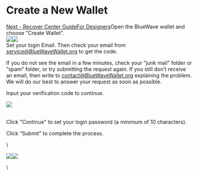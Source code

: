 # Create a New Wallet

[Next - Recover Center GuideFor Designers](https://app.gitbook.com/o/lXEOkow8LrPEj07ivybO/s/gXuI2iMBk8UuefNBr22U/\~/changes/6/recover-center-guide/for-designers)Open the BlueWave wallet and choose "Create Wallet".\
![](https://lh5.googleusercontent.com/gtfc3cbonAv97wcxsJa7dCSjTukNXVdYdYd92eYxuE1o59lFsJbxu-1Cj\_Kkbyo4mEhnjfgRKk0vSjOKBJ\_IfCFB\_D1QGe5Wo5ytSI-3oM1HzT-rn8RUGTnicfEBoUw61dQ9JMu\_oFN3IVRvM2OILWI)![](https://lh5.googleusercontent.com/9vfn6X2gzWKub8XxIAoFeVFsmc3-iEWsPFRDtbyYomC4DE-NalFDNtuN\_taoah1CsGA3HY4oiLFv6CMiBwQBnF4OxLJMkvEM736IN5x\_N4TV6pGtOG5GC5U95dOvQfH9ad66HBtApp\_2nXi8OAMoMfs)\
Set your login Email. Then check your email from service@BlueWaveWallet.org to get the code.

&#x20;If you do not see the email in a few minutes, check your “junk mail” folder or “spam” folder, or try submitting the request again. If you still don’t receive an email, then write to contact@BlueWaveWallet.org explaining the problem. We will do our best to answer your request as soon as possible.



Input your verification code to continue.&#x20;

![](https://lh4.googleusercontent.com/is4\_41EtC\_K8pCC3Da0KO13htXqQdYe1Od8Z9LJeDFNaOjXEQ5lHoK0lJUoJL3KqF-7WhCGg-GRZfJCmX0E5JZLUOMXjQnPBCW35p2dh\_HUuwc4pQ39DOIAA5Mx5cd8I\_5g6UUXMWbHbOulWgOSxJTY)

\
Click "Continue" to set your login password (a minimum of 10 characters).&#x20;

Click “Submit” to complete the process.

\


![](https://lh5.googleusercontent.com/OV0jhEEANgpPrZ0WacsDa3xYfXjIdNGghj9Dywksn3k789iLOiDHU9gnX2PLKr7YtYmO142Qr\_BrzXsubXyLxNcIidW2aSgF88HuYkVNUe0gBAE0RJPAb6Lrf1OLTQ8NsrTQSnenoSq2\_MPBfV8Y4LA)![](https://lh4.googleusercontent.com/vxUrSed1\_PqnmDt\_T1qaiJ0dzM9vttNuS0ryjOhxsxesONFWqS-jajI30o2PZIMPhW8-XdGmVnVxAU6lm9SW98vuZDlzL7Op3FbCqtdbNryboQhg9JUQ1gplZoTgdd7p4rGQrH6t\_hxnZ7-OWC55Z-s)

\
